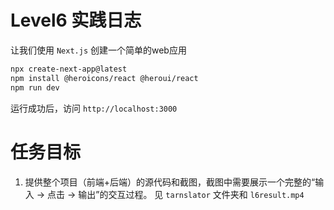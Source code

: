 # Level6 实践日志

让我们使用 `Next.js` 创建一个简单的web应用

```bash
npx create-next-app@latest
npm install @heroicons/react @heroui/react
npm run dev
```

运行成功后，访问 `http://localhost:3000`

# 任务目标

1. 提供整个项目（前端+后端）的源代码和截图，截图中需要展示一个完整的“输入 -> 点击 -> 输出”的交互过程。 见 `tarnslator` 文件夹和 `l6result.mp4`